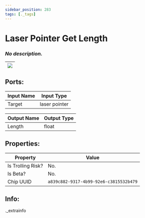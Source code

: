 ```yaml
---
sidebar_position: 283
tags: [._tags]
---
```


# Laser Pointer Get Length


### *No description.*

| ![](https://images-ext-2.discordapp.net/external/MPmIaQzlEPmgGWlgi-WxBBXt0Bjv_zWPkg1y1f_sy3s/https/www.recroomcircuits.com/image/circuit/absolute-value?width=206&height=108) |
|-----|

## Ports:

| Input Name | Input Type |
|-----------|-----------|
| Target | laser pointer |

| Output Name | Output Type |
|-----------|-----------|
| Length | float |

## Properties:

| Property  | Value |
|-------------------|-----------|
| Is Trolling Risk? | No. |
| Is Beta? | No. |
| Chip UUID | `a839c882-9317-4b99-92e6-c3815532b479` |

## Info:
._extrainfo